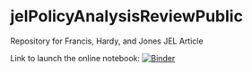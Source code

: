 # jelPolicyAnalysisReviewPublic
Repository for Francis, Hardy, and Jones JEL Article

Link to launch the online notebook:
[![Binder](https://mybinder.org/badge_logo.svg)](https://mybinder.org/v2/gh/nomadj1s/jelPolicyAnalysisReviewPublic/master?filepath=read_cvs.ipynb)
